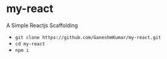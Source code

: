 # my-react

A Simple Reactjs Scaffolding

* `git clone https://github.com/GaneshmKumar/my-react.git`
* `cd my-react`
* `npm i`